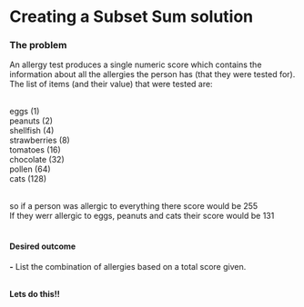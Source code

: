 <h1>Creating a Subset Sum solution</h1>

<h3>The problem</h3>

 An allergy test produces a single numeric score which contains the information about all the allergies the person has (that they were tested for). The list of items (and their value) that were tested are:<br><br>

eggs (1)<br>
peanuts (2)<br>
shellfish (4)<br>
strawberries (8)<br>
tomatoes (16)<br>
chocolate (32)<br>
pollen (64)<br>
cats (128)<br><br>

so if a person was allergic to everything there score would be 255 <br>
If they werr allergic to eggs, peanuts and cats their score would be 131<br><br>

<h4>Desired outcome</h4>

**-** List the combination of allergies based on a total score given.<br><br>

**Lets do this!!**